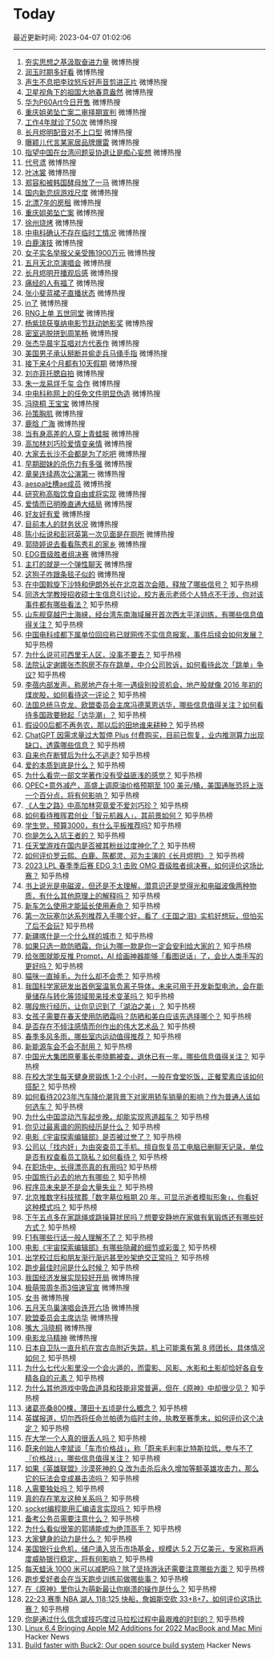 # Today

最近更新时间: 2023-04-07 01:02:06

--- 
1. [夯实思想之基汲取奋进力量](https://s.weibo.com/weibo?q=%23%E5%A4%AF%E5%AE%9E%E6%80%9D%E6%83%B3%E4%B9%8B%E5%9F%BA%E6%B1%B2%E5%8F%96%E5%A5%8B%E8%BF%9B%E5%8A%9B%E9%87%8F%23&Refer=top) 微博热搜
2. [润玉时期多好看](https://s.weibo.com/weibo?q=%23%E6%B6%A6%E7%8E%89%E6%97%B6%E6%9C%9F%E5%A4%9A%E5%A5%BD%E7%9C%8B%23&Refer=top) 微博热搜
3. [声生不息把李玟怒斥好声音剪进正片](https://s.weibo.com/weibo?q=%23%E5%A3%B0%E7%94%9F%E4%B8%8D%E6%81%AF%E6%8A%8A%E6%9D%8E%E7%8E%9F%E6%80%92%E6%96%A5%E5%A5%BD%E5%A3%B0%E9%9F%B3%E5%89%AA%E8%BF%9B%E6%AD%A3%E7%89%87%23&Refer=top) 微博热搜
4. [卫星视角下的祖国大地春意盎然](https://s.weibo.com/weibo?q=%23%E5%8D%AB%E6%98%9F%E8%A7%86%E8%A7%92%E4%B8%8B%E7%9A%84%E7%A5%96%E5%9B%BD%E5%A4%A7%E5%9C%B0%E6%98%A5%E6%84%8F%E7%9B%8E%E7%84%B6%23&Refer=top) 微博热搜
5. [华为P60Art今日开售](https://s.weibo.com/weibo?q=%23%E5%8D%8E%E4%B8%BAP60Art%E4%BB%8A%E6%97%A5%E5%BC%80%E5%94%AE%23&Refer=top) 微博热搜
6. [重庆姐弟坠亡案二审择期宣判](https://s.weibo.com/weibo?q=%23%E9%87%8D%E5%BA%86%E5%A7%90%E5%BC%9F%E5%9D%A0%E4%BA%A1%E6%A1%88%E4%BA%8C%E5%AE%A1%E6%8B%A9%E6%9C%9F%E5%AE%A3%E5%88%A4%23&Refer=top) 微博热搜
7. [工作4年就诊了50次](https://s.weibo.com/weibo?q=%23%E5%B7%A5%E4%BD%9C4%E5%B9%B4%E5%B0%B1%E8%AF%8A%E4%BA%8650%E6%AC%A1%23&Refer=top) 微博热搜
8. [长月烬明配音对不上口型](https://s.weibo.com/weibo?q=%23%E9%95%BF%E6%9C%88%E7%83%AC%E6%98%8E%E9%85%8D%E9%9F%B3%E5%AF%B9%E4%B8%8D%E4%B8%8A%E5%8F%A3%E5%9E%8B%23&Refer=top) 微博热搜
9. [曝颖儿代言某家居品牌爆雷](https://s.weibo.com/weibo?q=%23%E6%9B%9D%E9%A2%96%E5%84%BF%E4%BB%A3%E8%A8%80%E6%9F%90%E5%AE%B6%E5%B1%85%E5%93%81%E7%89%8C%E7%88%86%E9%9B%B7%23&Refer=top) 微博热搜
10. [指望中国在台湾问题妥协退让是痴心妄想](https://s.weibo.com/weibo?q=%23%E6%8C%87%E6%9C%9B%E4%B8%AD%E5%9B%BD%E5%9C%A8%E5%8F%B0%E6%B9%BE%E9%97%AE%E9%A2%98%E5%A6%A5%E5%8D%8F%E9%80%80%E8%AE%A9%E6%98%AF%E7%97%B4%E5%BF%83%E5%A6%84%E6%83%B3%23&Refer=top) 微博热搜
11. [代号鸢](https://s.weibo.com/weibo?q=%23%E4%BB%A3%E5%8F%B7%E9%B8%A2%23&Refer=top) 微博热搜
12. [叶冰裳](https://s.weibo.com/weibo?q=%23%E5%8F%B6%E5%86%B0%E8%A3%B3%23&Refer=top) 微博热搜
13. [郑容和被韩国酵母放了一马](https://s.weibo.com/weibo?q=%23%E9%83%91%E5%AE%B9%E5%92%8C%E8%A2%AB%E9%9F%A9%E5%9B%BD%E9%85%B5%E6%AF%8D%E6%94%BE%E4%BA%86%E4%B8%80%E9%A9%AC%23&Refer=top) 微博热搜
14. [国内新恋综游戏尺度](https://s.weibo.com/weibo?q=%23%E5%9B%BD%E5%86%85%E6%96%B0%E6%81%8B%E7%BB%BC%E6%B8%B8%E6%88%8F%E5%B0%BA%E5%BA%A6%23&Refer=top) 微博热搜
15. [北漂7年的房租](https://s.weibo.com/weibo?q=%23%E5%8C%97%E6%BC%827%E5%B9%B4%E7%9A%84%E6%88%BF%E7%A7%9F%23&Refer=top) 微博热搜
16. [重庆姐弟坠亡案](https://s.weibo.com/weibo?q=%23%E9%87%8D%E5%BA%86%E5%A7%90%E5%BC%9F%E5%9D%A0%E4%BA%A1%E6%A1%88%23&Refer=top) 微博热搜
17. [徐州烧烤](https://s.weibo.com/weibo?q=%23%E5%BE%90%E5%B7%9E%E7%83%A7%E7%83%A4%23&Refer=top) 微博热搜
18. [中电科确认不存在临时工情况](https://s.weibo.com/weibo?q=%23%E4%B8%AD%E7%94%B5%E7%A7%91%E7%A1%AE%E8%AE%A4%E4%B8%8D%E5%AD%98%E5%9C%A8%E4%B8%B4%E6%97%B6%E5%B7%A5%E6%83%85%E5%86%B5%23&Refer=top) 微博热搜
19. [白鹿演技](https://s.weibo.com/weibo?q=%23%E7%99%BD%E9%B9%BF%E6%BC%94%E6%8A%80%23&Refer=top) 微博热搜
20. [女子实名举报父亲受贿1900万元](https://s.weibo.com/weibo?q=%23%E5%A5%B3%E5%AD%90%E5%AE%9E%E5%90%8D%E4%B8%BE%E6%8A%A5%E7%88%B6%E4%BA%B2%E5%8F%97%E8%B4%BF1900%E4%B8%87%E5%85%83%23&Refer=top) 微博热搜
21. [五月天北京演唱会](https://s.weibo.com/weibo?q=%23%E4%BA%94%E6%9C%88%E5%A4%A9%E5%8C%97%E4%BA%AC%E6%BC%94%E5%94%B1%E4%BC%9A%23&Refer=top) 微博热搜
22. [长月烬明开播观后感](https://s.weibo.com/weibo?q=%23%E9%95%BF%E6%9C%88%E7%83%AC%E6%98%8E%E5%BC%80%E6%92%AD%E8%A7%82%E5%90%8E%E6%84%9F%23&Refer=top) 微博热搜
23. [痛经的人有福了](https://s.weibo.com/weibo?q=%23%E7%97%9B%E7%BB%8F%E7%9A%84%E4%BA%BA%E6%9C%89%E7%A6%8F%E4%BA%86%23&Refer=top) 微博热搜
24. [张小斐蓝裙子直播状态](https://s.weibo.com/weibo?q=%23%E5%BC%A0%E5%B0%8F%E6%96%90%E8%93%9D%E8%A3%99%E5%AD%90%E7%9B%B4%E6%92%AD%E7%8A%B6%E6%80%81%23&Refer=top) 微博热搜
25. [in了](https://s.weibo.com/weibo?q=%23in%E4%BA%86%23&Refer=top) 微博热搜
26. [RNG上单 五世同堂](https://s.weibo.com/weibo?q=%23RNG%E4%B8%8A%E5%8D%95+%E4%BA%94%E4%B8%96%E5%90%8C%E5%A0%82%23&Refer=top) 微博热搜
27. [杨紫琼获戛纳电影节跃动她影奖](https://s.weibo.com/weibo?q=%23%E6%9D%A8%E7%B4%AB%E7%90%BC%E8%8E%B7%E6%88%9B%E7%BA%B3%E7%94%B5%E5%BD%B1%E8%8A%82%E8%B7%83%E5%8A%A8%E5%A5%B9%E5%BD%B1%E5%A5%96%23&Refer=top) 微博热搜
28. [密室逃脱拼到周笔畅](https://s.weibo.com/weibo?q=%23%E5%AF%86%E5%AE%A4%E9%80%83%E8%84%B1%E6%8B%BC%E5%88%B0%E5%91%A8%E7%AC%94%E7%95%85%23&Refer=top) 微博热搜
29. [张杰华晨宇互唱对方代表作](https://s.weibo.com/weibo?q=%23%E5%BC%A0%E6%9D%B0%E5%8D%8E%E6%99%A8%E5%AE%87%E4%BA%92%E5%94%B1%E5%AF%B9%E6%96%B9%E4%BB%A3%E8%A1%A8%E4%BD%9C%23&Refer=top) 微博热搜
30. [美国男子承认掰断并偷走兵马俑手指](https://s.weibo.com/weibo?q=%23%E7%BE%8E%E5%9B%BD%E7%94%B7%E5%AD%90%E6%89%BF%E8%AE%A4%E6%8E%B0%E6%96%AD%E5%B9%B6%E5%81%B7%E8%B5%B0%E5%85%B5%E9%A9%AC%E4%BF%91%E6%89%8B%E6%8C%87%23&Refer=top) 微博热搜
31. [接下来4个月都有10天假期](https://s.weibo.com/weibo?q=%23%E6%8E%A5%E4%B8%8B%E6%9D%A54%E4%B8%AA%E6%9C%88%E9%83%BD%E6%9C%8910%E5%A4%A9%E5%81%87%E6%9C%9F%23&Refer=top) 微博热搜
32. [刘亦菲托腮自拍](https://s.weibo.com/weibo?q=%23%E5%88%98%E4%BA%A6%E8%8F%B2%E6%89%98%E8%85%AE%E8%87%AA%E6%8B%8D%23&Refer=top) 微博热搜
33. [朱一龙易烊千玺 合作](https://s.weibo.com/weibo?q=%23%E6%9C%B1%E4%B8%80%E9%BE%99%E6%98%93%E7%83%8A%E5%8D%83%E7%8E%BA+%E5%90%88%E4%BD%9C%23&Refer=top) 微博热搜
34. [中电科称网上的任免文件明显伪造](https://s.weibo.com/weibo?q=%23%E4%B8%AD%E7%94%B5%E7%A7%91%E7%A7%B0%E7%BD%91%E4%B8%8A%E7%9A%84%E4%BB%BB%E5%85%8D%E6%96%87%E4%BB%B6%E6%98%8E%E6%98%BE%E4%BC%AA%E9%80%A0%23&Refer=top) 微博热搜
35. [冯晓桐 王宝宝](https://s.weibo.com/weibo?q=%23%E5%86%AF%E6%99%93%E6%A1%90+%E7%8E%8B%E5%AE%9D%E5%AE%9D%23&Refer=top) 微博热搜
36. [孙策胸肌](https://s.weibo.com/weibo?q=%23%E5%AD%99%E7%AD%96%E8%83%B8%E8%82%8C%23&Refer=top) 微博热搜
37. [鹿晗 广海](https://s.weibo.com/weibo?q=%23%E9%B9%BF%E6%99%97+%E5%B9%BF%E6%B5%B7%23&Refer=top) 微博热搜
38. [当有身高差的人穿上青蛙服](https://s.weibo.com/weibo?q=%23%E5%BD%93%E6%9C%89%E8%BA%AB%E9%AB%98%E5%B7%AE%E7%9A%84%E4%BA%BA%E7%A9%BF%E4%B8%8A%E9%9D%92%E8%9B%99%E6%9C%8D%23&Refer=top) 微博热搜
39. [高加林刘巧珍爱情变亲情](https://s.weibo.com/weibo?q=%23%E9%AB%98%E5%8A%A0%E6%9E%97%E5%88%98%E5%B7%A7%E7%8F%8D%E7%88%B1%E6%83%85%E5%8F%98%E4%BA%B2%E6%83%85%23&Refer=top) 微博热搜
40. [大家去长沙不会都是为了吃吧](https://s.weibo.com/weibo?q=%23%E5%A4%A7%E5%AE%B6%E5%8E%BB%E9%95%BF%E6%B2%99%E4%B8%8D%E4%BC%9A%E9%83%BD%E6%98%AF%E4%B8%BA%E4%BA%86%E5%90%83%E5%90%A7%23&Refer=top) 微博热搜
41. [早期甜妹的杀伤力有多强](https://s.weibo.com/weibo?q=%23%E6%97%A9%E6%9C%9F%E7%94%9C%E5%A6%B9%E7%9A%84%E6%9D%80%E4%BC%A4%E5%8A%9B%E6%9C%89%E5%A4%9A%E5%BC%BA%23&Refer=top) 微博热搜
42. [章昊连续两次公演第一](https://s.weibo.com/weibo?q=%23%E7%AB%A0%E6%98%8A%E8%BF%9E%E7%BB%AD%E4%B8%A4%E6%AC%A1%E5%85%AC%E6%BC%94%E7%AC%AC%E4%B8%80%23&Refer=top) 微博热搜
43. [aespa吐槽ae成员](https://s.weibo.com/weibo?q=%23aespa%E5%90%90%E6%A7%BDae%E6%88%90%E5%91%98%23&Refer=top) 微博热搜
44. [研究称高脂饮食自由或将实现](https://s.weibo.com/weibo?q=%23%E7%A0%94%E7%A9%B6%E7%A7%B0%E9%AB%98%E8%84%82%E9%A5%AE%E9%A3%9F%E8%87%AA%E7%94%B1%E6%88%96%E5%B0%86%E5%AE%9E%E7%8E%B0%23&Refer=top) 微博热搜
45. [爱情而已明晚直通大结局](https://s.weibo.com/weibo?q=%23%E7%88%B1%E6%83%85%E8%80%8C%E5%B7%B2%E6%98%8E%E6%99%9A%E7%9B%B4%E9%80%9A%E5%A4%A7%E7%BB%93%E5%B1%80%23&Refer=top) 微博热搜
46. [好友好有爱](https://s.weibo.com/weibo?q=%23%E5%A5%BD%E5%8F%8B%E5%A5%BD%E6%9C%89%E7%88%B1%23&Refer=top) 微博热搜
47. [目前本人的财务状况](https://s.weibo.com/weibo?q=%23%E7%9B%AE%E5%89%8D%E6%9C%AC%E4%BA%BA%E7%9A%84%E8%B4%A2%E5%8A%A1%E7%8A%B6%E5%86%B5%23&Refer=top) 微博热搜
48. [陈小纭说和彭冠英第一次见面是在厕所](https://s.weibo.com/weibo?q=%23%E9%99%88%E5%B0%8F%E7%BA%AD%E8%AF%B4%E5%92%8C%E5%BD%AD%E5%86%A0%E8%8B%B1%E7%AC%AC%E4%B8%80%E6%AC%A1%E8%A7%81%E9%9D%A2%E6%98%AF%E5%9C%A8%E5%8E%95%E6%89%80%23&Refer=top) 微博热搜
49. [郭晓婷说去看看陈秀礼的家乡](https://s.weibo.com/weibo?q=%23%E9%83%AD%E6%99%93%E5%A9%B7%E8%AF%B4%E5%8E%BB%E7%9C%8B%E7%9C%8B%E9%99%88%E7%A7%80%E7%A4%BC%E7%9A%84%E5%AE%B6%E4%B9%A1%23&Refer=top) 微博热搜
50. [EDG晋级胜者组决赛](https://s.weibo.com/weibo?q=%23EDG%E6%99%8B%E7%BA%A7%E8%83%9C%E8%80%85%E7%BB%84%E5%86%B3%E8%B5%9B%23&Refer=top) 微博热搜
51. [主打的就是一个弹性聊天](https://s.weibo.com/weibo?q=%23%E4%B8%BB%E6%89%93%E7%9A%84%E5%B0%B1%E6%98%AF%E4%B8%80%E4%B8%AA%E5%BC%B9%E6%80%A7%E8%81%8A%E5%A4%A9%23&Refer=top) 微博热搜
52. [这狗子咋跟条毯子似的](https://s.weibo.com/weibo?q=%23%E8%BF%99%E7%8B%97%E5%AD%90%E5%92%8B%E8%B7%9F%E6%9D%A1%E6%AF%AF%E5%AD%90%E4%BC%BC%E7%9A%84%23&Refer=top) 微博热搜
53. [在中国斡旋下沙特和伊朗外长在北京首次会晤，释放了哪些信号？](https://www.zhihu.com/question/593953137) 知乎热榜
54. [同济大学教授招收硕士生信息引讨论，校方表示老师个人特点不干涉，你对该事件都有哪些看法？](https://www.zhihu.com/question/593808997) 知乎热榜
55. [山东舰穿越巴士海峡，经台湾东南海域展开首次西太平洋训练，有哪些信息值得关注？](https://www.zhihu.com/question/593964409) 知乎热榜
56. [中国电科成都下属单位回应称已就网传不实信息报案，事件后续会如何发展？](https://www.zhihu.com/question/594077920) 知乎热榜
57. [为什么说可可西里无人区，没事不要去？](https://www.zhihu.com/question/593991180) 知乎热榜
58. [法院认定谢娜张杰购房不存在跳单，中介公司败诉，如何看待此次「跳单」争议?](https://www.zhihu.com/question/593977045) 知乎热榜
59. [李蓓内部发声，称房地产存十年一遇级别投资机会，地产股就像 2016 年初的煤炭股，如何看待这一评论？](https://www.zhihu.com/question/593977602) 知乎热榜
60. [法国总统马克龙、欧盟委员会主席冯德莱恩访华，哪些信息值得关注？如何看待多国政要掀起「访华潮」？](https://www.zhihu.com/question/593492159) 知乎热榜
61. [假设00后都不再务农，那以后的田地谁来耕种？](https://www.zhihu.com/question/593307691) 知乎热榜
62. [ChatGPT 因需求量过大暂停 Plus 付费购买，目前已恢复，业内推测算力出现缺口，透露哪些信息？](https://www.zhihu.com/question/593943995) 知乎热榜
63. [自来也在断臂后为什么不逃走?](https://www.zhihu.com/question/521583420) 知乎热榜
64. [爱的本质到底是什么？](https://www.zhihu.com/question/542203147) 知乎热榜
65. [为什么看完一部文学著作没有受益匪浅的感觉？](https://www.zhihu.com/question/584706105) 知乎热榜
66. [OPEC+意外减产，高盛上调原油价格预期至 100 美元/桶，美国通胀恐将上涨一个百分点，将有何影响？](https://www.zhihu.com/question/593558219) 知乎热榜
67. [《人生之路》中高加林究竟爱不爱刘巧珍？](https://www.zhihu.com/question/592356317) 知乎热榜
68. [如何看待稚晖君创业「智元机器人」，其前景如何？](https://www.zhihu.com/question/593949406) 知乎热榜
69. [学生党，预算3000，有什么平板推荐吗?](https://www.zhihu.com/question/593167131) 知乎热榜
70. [你是怎么入坑王者的？](https://www.zhihu.com/question/593564893) 知乎热榜
71. [任天堂游戏在国内是否被其粉丝过度神化了？](https://www.zhihu.com/question/592891398) 知乎热榜
72. [如何评价罗云熙、白鹿、陈都灵、邓为主演的《长月烬明》？](https://www.zhihu.com/question/593808320) 知乎热榜
73. [2023 LPL 春季季后赛 EDG 3:1 击败 OMG 晋级胜者组决赛，如何评价这场比赛？](https://www.zhihu.com/question/593997127) 知乎热榜
74. [书上说光是电磁波，但还是不太理解，潜意识还是觉得光和电磁波像两种物质，有什么其他原理上的解释吗？](https://www.zhihu.com/question/593906532) 知乎热榜
75. [新车怎么使用才能延长使用寿命？](https://www.zhihu.com/question/593135309) 知乎热榜
76. [第一次玩塞尔达系列推荐入手哪个好，看了《王国之泪》实机好想玩，但怕买了后不会玩?](https://www.zhihu.com/question/593252899) 知乎热榜
77. [新疆喀什是一个什么样的城市？](https://www.zhihu.com/question/558119343) 知乎热榜
78. [如果只选一款防晒霜，你认为哪一款是你一定会安利给大家的？](https://www.zhihu.com/question/589305111) 知乎热榜
79. [给张图就能反推 Prompt，AI 绘画神器能够「看图说话」了，会比人类手写的更好吗？](https://www.zhihu.com/question/593952517) 知乎热榜
80. [猫咪一直掉毛，为什么却不会秃？](https://www.zhihu.com/question/591087694) 知乎热榜
81. [我国科学家研发出首例室温氢负离子导体，未来可用于开发新型电池，会在能量储存与转化等领域带来技术变革吗？](https://www.zhihu.com/question/593939782) 知乎热榜
82. [哪段旅行经历，让你见识到了「湖泊之美」？](https://www.zhihu.com/question/591399112) 知乎热榜
83. [女孩子需要在春天使用防晒霜吗？防晒和美白应该先选择哪个？](https://www.zhihu.com/question/590768466) 知乎热榜
84. [是否存在不倾注感情而创作出的伟大艺术品？](https://www.zhihu.com/question/585250505) 知乎热榜
85. [春季多风多雨，哪些室内运动值得推荐？](https://www.zhihu.com/question/591659821) 知乎热榜
86. [新能源车会不会不耐用？](https://www.zhihu.com/question/593439862) 知乎热榜
87. [中国光大集团原董事长李晓鹏被查，退休已有一年，哪些信息值得关注？](https://www.zhihu.com/question/593774885) 知乎热榜
88. [在校大学生每天健身房锻炼 1-2 个小时，一般在食堂吃饭，正餐荤素应该如何搭配？](https://www.zhihu.com/question/592138586) 知乎热榜
89. [如何看待2023年汽车降价潮背景下对家用轿车销量的影响？作为普通人该如何选车？](https://www.zhihu.com/question/593517079) 知乎热榜
90. [为什么中国混动汽车起步晚，却能实现弯道超车？](https://www.zhihu.com/question/593897795) 知乎热榜
91. [你见过最离谱的网购经历是什么？](https://www.zhihu.com/question/593882080) 知乎热榜
92. [电影《宇宙探索编辑部》是否被过誉了？](https://www.zhihu.com/question/593447622) 知乎热榜
93. [公司以「找内奸」为由突查员工手机、擅自恢复员工电脑已删聊天记录，单位是否有权查看员工隐私？如何看待？](https://www.zhihu.com/question/593951538) 知乎热榜
94. [在职场中，长得漂亮真的有用吗?](https://www.zhihu.com/question/590904966) 知乎热榜
95. [中国旅行必去的地方有哪些？](https://www.zhihu.com/question/60850613) 知乎热榜
96. [程序员未来是不是会大量失业？](https://www.zhihu.com/question/593275984) 知乎热榜
97. [北京推数字科技殡葬「数字墓位租期 20 年，可显示逝者模拟形象」，你看好这种模式吗？](https://www.zhihu.com/question/594015364) 知乎热榜
98. [下午五点多在家跳绳或跳操算扰民吗？想要安静地在家做有氧锻炼还有哪些好方式？](https://www.zhihu.com/question/592208965) 知乎热榜
99. [F1有哪些行话一般人理解不了？](https://www.zhihu.com/question/593407649) 知乎热榜
100. [电影《宇宙探索编辑部》有哪些隐藏的细节或彩蛋？](https://www.zhihu.com/question/593472253) 知乎热榜
101. [出学校过后和朋友渐行渐远甚至吵架绝交正常吗？](https://www.zhihu.com/question/587237517) 知乎热榜
102. [跑步最佳时间是什么时候？](https://www.zhihu.com/question/593126092) 知乎热榜
103. [我国经济发展实现较好开局](https://s.weibo.com/weibo?q=%23%E6%88%91%E5%9B%BD%E7%BB%8F%E6%B5%8E%E5%8F%91%E5%B1%95%E5%AE%9E%E7%8E%B0%E8%BE%83%E5%A5%BD%E5%BC%80%E5%B1%80%23&Refer=top) 微博热搜
104. [极萌带周冬雨3倍速官宣](https://s.weibo.com/weibo?q=%23%E6%9E%81%E8%90%8C%E5%B8%A6%E5%91%A8%E5%86%AC%E9%9B%A83%E5%80%8D%E9%80%9F%E5%AE%98%E5%AE%A3%23&Refer=top) 微博热搜
105. [女书](https://s.weibo.com/weibo?q=%23%E5%A5%B3%E4%B9%A6%23&Refer=top) 微博热搜
106. [五月天鸟巢演唱会连开六场](https://s.weibo.com/weibo?q=%23%E4%BA%94%E6%9C%88%E5%A4%A9%E9%B8%9F%E5%B7%A2%E6%BC%94%E5%94%B1%E4%BC%9A%E8%BF%9E%E5%BC%80%E5%85%AD%E5%9C%BA%23&Refer=top) 微博热搜
107. [欧盟委员会主席访华](https://s.weibo.com/weibo?q=%23%E6%AC%A7%E7%9B%9F%E5%A7%94%E5%91%98%E4%BC%9A%E4%B8%BB%E5%B8%AD%E8%AE%BF%E5%8D%8E%23&Refer=top) 微博热搜
108. [嘴大 冯晓桐](https://s.weibo.com/weibo?q=%23%E5%98%B4%E5%A4%A7+%E5%86%AF%E6%99%93%E6%A1%90%23&Refer=top) 微博热搜
109. [电影龙马精神](https://s.weibo.com/weibo?q=%23%E7%94%B5%E5%BD%B1%E9%BE%99%E9%A9%AC%E7%B2%BE%E7%A5%9E%23&Refer=top) 微博热搜
110. [日本自卫队一直升机在宫古岛附近失踪，机上可能乘有第 8 师团长，具体情况如何？](https://www.zhihu.com/question/594037983) 知乎热榜
111. [为什么七代火影里没一个会火遁的，而雷影、风影、水影和土影却恰好各自专精各自的元素？](https://www.zhihu.com/question/593864190) 知乎热榜
112. [为什么其他游戏中吸血道具和技能非常普遍，但在《原神》中却很少见？](https://www.zhihu.com/question/593594956) 知乎热榜
113. [诸葛亮桑800棵，薄田十五顷是什么概念？](https://www.zhihu.com/question/68201706) 知乎热榜
114. [英媒报道，切尔西将任命兰帕德为临时主帅，执教至赛季末，如何评价这个决定？](https://www.zhihu.com/question/593941389) 知乎热榜
115. [在大学一个人真的很丢人吗？](https://www.zhihu.com/question/594042526) 知乎热榜
116. [蔚来创始人李斌谈「车市价格战」，称「蔚来毛利率比特斯拉低，参与不了『价格战』」，哪些信息值得关注？](https://www.zhihu.com/question/593457922) 知乎热榜
117. [如果《英雄联盟》沙漠死神的 Q 改为击杀后永久增加等额英雄攻击力，那么它的玩法会变成暴击流吗？](https://www.zhihu.com/question/584676076) 知乎热榜
118. [人需要独处吗？](https://www.zhihu.com/question/593814050) 知乎热榜
119. [真的存在笔友这种关系吗？](https://www.zhihu.com/question/333299759) 知乎热榜
120. [socket编程能用汇编语言实现吗？](https://www.zhihu.com/question/41935487) 知乎热榜
121. [备考公务员需要注意什么？](https://www.zhihu.com/question/585771205) 知乎热榜
122. [为什么看似很笨的郭靖能成为绝顶高手？](https://www.zhihu.com/question/587796689) 知乎热榜
123. [大家健身的动力是什么？](https://www.zhihu.com/question/587984903) 知乎热榜
124. [美国银行业危机，储户涌入货币市场基金，规模达 5.2 万亿美元，专家称将再度威胁银行稳定，将有何影响？](https://www.zhihu.com/question/593987384) 知乎热榜
125. [每天蛙泳 1000 米可以减肥吗？除了坚持游泳还需要注意哪些方面？](https://www.zhihu.com/question/592451354) 知乎热榜
126. [跑步爱好者会在当天跑步训练前做哪些事？](https://www.zhihu.com/question/593013949) 知乎热榜
127. [在《原神》里你认为萌新最让你崩溃的操作是什么？](https://www.zhihu.com/question/578060804) 知乎热榜
128. [22-23 赛季 NBA 湖人 118:125 快船，詹姆斯空砍 33+8+7，如何评价这场比赛？](https://www.zhihu.com/question/593948089) 知乎热榜
129. [你是通过什么信念或技巧度过马拉松过程中最艰难的时刻的？](https://www.zhihu.com/question/592757716) 知乎热榜
130. [Linux 6.4 Bringing Apple M2 Additions for 2022 MacBook and Mac Mini](https://www.phoronix.com/news/Apple-M2-Device-Tree-Linux-6.4) Hacker News
131. [Build faster with Buck2: Our open source build system](https://engineering.fb.com/2023/04/06/open-source/buck2-open-source-large-scale-build-system/) Hacker News
